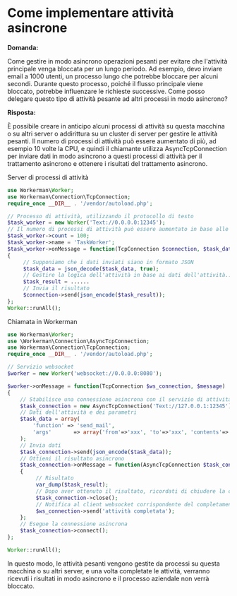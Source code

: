 # Come implementare attività asincrone

**Domanda:**

Come gestire in modo asincrono operazioni pesanti per evitare che l'attività principale venga bloccata per un lungo periodo. Ad esempio, devo inviare email a 1000 utenti, un processo lungo che potrebbe bloccare per alcuni secondi. Durante questo processo, poiché il flusso principale viene bloccato, potrebbe influenzare le richieste successive. Come posso delegare questo tipo di attività pesante ad altri processi in modo asincrono?

**Risposta:**

È possibile creare in anticipo alcuni processi di attività su questa macchina o su altri server o addirittura su un cluster di server per gestire le attività pesanti. Il numero di processi di attività può essere aumentato di più, ad esempio 10 volte la CPU, e quindi il chiamante utilizza AsyncTcpConnection per inviare dati in modo asincrono a questi processi di attività per il trattamento asincrono e ottenere i risultati del trattamento asincrono.

Server di processi di attività

```php
use Workerman\Worker;
use Workerman\Connection\TcpConnection;
require_once __DIR__ . '/vendor/autoload.php';

// Processo di attività, utilizzando il protocollo di testo
$task_worker = new Worker('Text://0.0.0.0:12345');
// Il numero di processi di attività può essere aumentato in base alle esigenze
$task_worker->count = 100;
$task_worker->name = 'TaskWorker';
$task_worker->onMessage = function(TcpConnection $connection, $task_data)
{
     // Supponiamo che i dati inviati siano in formato JSON
     $task_data = json_decode($task_data, true);
     // Gestire la logica dell'attività in base ai dati dell'attività... Ottenere il risultato, qui viene omesso....
     $task_result = ......
     // Invia il risultato
     $connection->send(json_encode($task_result));
};
Worker::runAll();
```

Chiamata in Workerman

```php
use Workerman\Worker;
use \Workerman\Connection\AsyncTcpConnection;
use Workerman\Connection\TcpConnection;
require_once __DIR__ . '/vendor/autoload.php';

// Servizio websocket
$worker = new Worker('websocket://0.0.0.0:8080');

$worker->onMessage = function(TcpConnection $ws_connection, $message)
{
    // Stabilisce una connessione asincrona con il servizio di attività remoto, l'IP è l'IP del servizio di attività remoto, se è locale è 127.0.0.1, se è cluster è l'IP di lvs
    $task_connection = new AsyncTcpConnection('Text://127.0.0.1:12345');
    // Dati dell'attività e dei parametri
    $task_data = array(
        'function' => 'send_mail',
        'args'       => array('from'=>'xxx', 'to'=>'xxx', 'contents'=>'xxx'),
    );
    // Invia dati
    $task_connection->send(json_encode($task_data));
    // Ottieni il risultato asincrono
    $task_connection->onMessage = function(AsyncTcpConnection $task_connection, $task_result)use($ws_connection)
    {
         // Risultato
         var_dump($task_result);
         // Dopo aver ottenuto il risultato, ricordati di chiudere la connessione asincrona
         $task_connection->close();
         // Notifica al client websocket corrispondente del completamento dell'attività
         $ws_connection->send('attività completata');
    };
    // Esegue la connessione asincrona
    $task_connection->connect();
};

Worker::runAll();
```

In questo modo, le attività pesanti vengono gestite da processi su questa macchina o su altri server, e una volta completate le attività, verranno ricevuti i risultati in modo asincrono e il processo aziendale non verrà bloccato.
